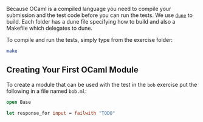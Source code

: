 Because OCaml is a compiled language you need to compile your submission and the test code before you can run the tests. 
We use [`dune`](https://dune.build/) to build.
Each folder has a dune file specifying how to build and also a Makefile which delegates to dune.

To compile and run the tests, simply type from the exercise folder:

```bash
make
```

## Creating Your First OCaml Module

To create a module that can be used with the test in the `bob` exercise put the following in a file named `bob.ml`:

```ocaml
open Base 

let response_for input = failwith "TODO"
```
